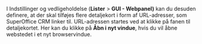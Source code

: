 <!-- markdownlint-disable-file MD041 -->
I Indstillinger og vedligeholdelse (**Lister** > **GUI - Webpanel)** kan du desuden definere, at der skal tilføjes flere detaljekort i form af URL-adresser, som SuperOffice CRM linker til. URL-adressen startes ved at klikke på fanen til detaljekortet. Her kan du klikke på **Åbn i nyt vindue**, hvis du vil åbne webstedet i et nyt browservindue.
